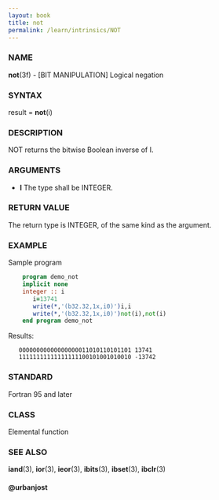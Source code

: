 ```yaml
---
layout: book
title: not
permalink: /learn/intrinsics/NOT
---
```

### NAME
__not__(3f) - \[BIT MANIPULATION\] Logical negation

### SYNTAX

result = __not__(i)

### DESCRIPTION

NOT returns the bitwise Boolean inverse of I.

### ARGUMENTS

  - __I__
    The type shall be INTEGER.

### RETURN VALUE

The return type is INTEGER, of the same kind as the argument.

### EXAMPLE

Sample program

```fortran
    program demo_not
    implicit none
    integer :: i
       i=13741
       write(*,'(b32.32,1x,i0)')i,i
       write(*,'(b32.32,1x,i0)')not(i),not(i)
    end program demo_not
```

Results:

```
   00000000000000000011010110101101 13741
   11111111111111111100101001010010 -13742
```

### STANDARD

Fortran 95 and later

### CLASS

Elemental function

### SEE ALSO

__iand__(3), __ior__(3), __ieor__(3), __ibits__(3), __ibset__(3),
__ibclr__(3)

#### @urbanjost
